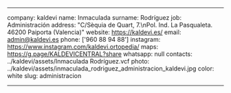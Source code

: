 ---

company: kaldevi
name: Inmaculada
surname: Rodríguez
job: Administración
address: "C/Sèquia de Quart, 7.\nPol. Ind. La Pasqualeta. 46200 Paiporta (Valencia)"
website: https://kaldevi.es/
email: admin@kaldevi.es
phone: ['960 88 94 88']
instagram: https://www.instagram.com/kaldevi.ortopedia/
maps: https://g.page/KALDEVICENTRAL?share
whatsapp: null
contacts: ../kaldevi/assets/Inmaculada Rodríguez.vcf
photo: ../kaldevi/assets/inmaculada_rodriguez_administracion_kaldevi.jpg
color: white
slug: administracion

---